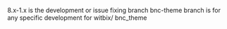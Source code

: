 8.x-1.x is the development or issue fixing branch
bnc-theme branch is for any specific development for witbix/ bnc_theme
